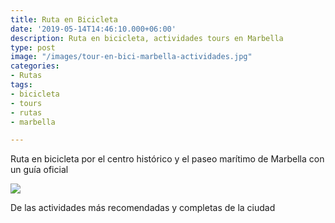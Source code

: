 ```yaml
---
title: Ruta en Bicicleta
date: '2019-05-14T14:46:10.000+06:00'
description: Ruta en bicicleta, actividades tours en Marbella
type: post
image: "/images/tour-en-bici-marbella-actividades.jpg"
categories:
- Rutas
tags:
- bicicleta
- tours
- rutas
- marbella

---
```

Ruta en bicicleta por el centro histórico y el paseo marítimo de Marbella con un guía oficial

![](/images/tour-en-bici-marbella.jpg)

De las actividades más recomendadas y completas de la ciudad
